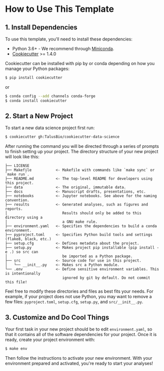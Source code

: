 # How to Use This Template 

## 1. Install Dependencies

To use this template, you'll need to install these dependencies:
 
 - Python 3.6+ - We recommend through
   [Miniconda](https://docs.conda.io/en/latest/miniconda.html).
 - [Cookiecutter](http://cookiecutter.readthedocs.org/en/latest/installation.html) >=
   1.4.0
   
 Cookiecutter can be installed with pip by or conda depending on how you manage
 your Python packages:

``` bash
$ pip install cookiecutter
```

or

``` bash
$ conda config --add channels conda-forge
$ conda install cookiecutter
```

## 2. Start a New Project

To start a new data science project first run:

``` bash
$ cookiecutter gh:TalusBio/cookiecutter-data-science
```

After running the command you will be directed through a series of prompts to
finish setting up your project. The directory structure of your new project
will look like this:

```
├── LICENSE
├── Makefile           <- Makefile with commands like `make sync` or `make run`.
├── README.md          <- The top-level README for developers using this project.
├── data               <- The original, immutable data.
├── docs               <- Manuscript drafts, presentations, etc.
├── notebooks          <- Jupyter notebooks. See above for the naming convention.
├── results            <- Generated analyses, such as figures and reports. 
│                         Results should only be added to this directory using a
│                         a GNU make rule.
├── environment.yaml   <- Specifies the dependencies to build a conda environment.
├── pyproject.toml     <- Specifies Python build tools and settings (flake8, black, etc.)
├── setup.cfg          <- Defines metadata about the project. 
├── setup.py           <- Makes project pip installable (pip install -e .) so src can 
│                         be imported as a Python package.
├── src                <- Source code for use in this project.
│   └── __init__.py    <- Makes src a Python module.
└── .env               <- Define sensitive environment variables. This is intentionally 
                          ignored by git by default. Do not commit this file!
```

Feel free to modify these directories and files as best fits your needs. For
example, if your project does not use Python, you may want to remove a few
files: `pyproject.toml`, `setup.cfg`, `setup.py`, and `src/__init__.py`.


## 3. Customize and Do Cool Things

Your first task in your new project should be to edit `environment.yaml`, so
that it contains all of the software dependencies for your project. Once it 
is ready, create your project environment with:

```bash
$ make env
```

Then follow the instructions to activate your new environment. With your
environment prepared and activated, you're ready to start your analyses!
